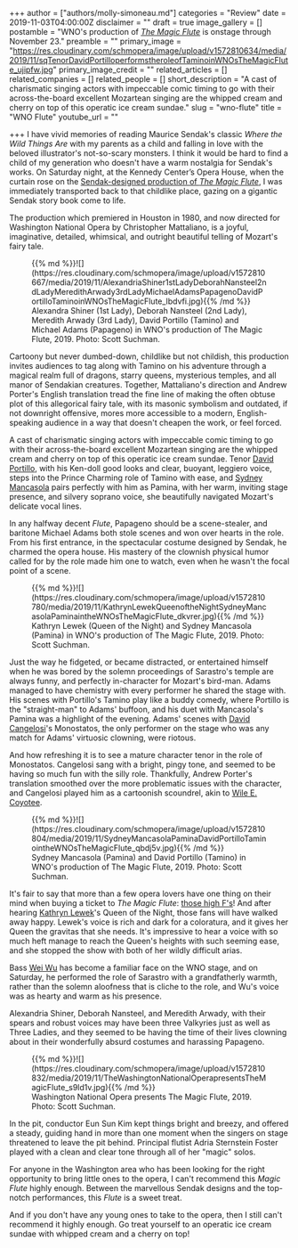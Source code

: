 +++
author = ["authors/molly-simoneau.md"]
categories = "Review"
date = 2019-11-03T04:00:00Z
disclaimer = ""
draft = true
image_gallery = []
postamble = "WNO's production of [_The Magic Flute_](https://www.kennedy-center.org/calendar/event/OUOSB) is onstage through November 23."
preamble = ""
primary_image = "https://res.cloudinary.com/schmopera/image/upload/v1572810634/media/2019/11/sqTenorDavidPortilloperformstheroleofTaminoinWNOsTheMagicFlute_ujipfw.jpg"
primary_image_credit = ""
related_articles = []
related_companies = []
related_people = []
short_description = "A cast of charismatic singing actors with impeccable comic timing to go with their across-the-board excellent Mozartean singing are the whipped cream and cherry on top of this operatic ice cream sundae."
slug = "wno-flute"
title = "WNO Flute"
youtube_url = ""

+++
I have vivid memories of reading Maurice Sendak's classic _Where the Wild Things Are_ with my parents as a child and falling in love with the beloved illustrator's not-so-scary monsters. I think it would be hard to find a child of my generation who doesn't have a warm nostalgia for Sendak's works. On Saturday night, at the Kennedy Center’s Opera House, when the curtain rose on the [Sendak-designed production of _The Magic Flute_](https://www.kennedy-center.org/calendar/event/OUOSB), I was immediately transported back to that childlike place, gazing on a gigantic Sendak story book come to life.

The production which premiered in Houston in 1980, and now directed for Washington National Opera by Christopher Mattaliano, is a joyful, imaginative, detailed, whimsical, and outright beautiful telling of Mozart's fairy tale.

<figure data-type="image">{{% md %}}![](https://res.cloudinary.com/schmopera/image/upload/v1572810667/media/2019/11/AlexandriaShiner1stLadyDeborahNansteel2ndLadyMeredithArwady3rdLadyMichaelAdamsPapagenoDavidPortilloTaminoinWNOsTheMagicFlute_lbdvfi.jpg){{% /md %}}

<figcaption>Alexandra Shiner (1st Lady), Deborah Nansteel (2nd Lady), Meredith Arwady (3rd Lady), David Portillo (Tamino) and Michael Adams (Papageno) in WNO's production of The Magic Flute, 2019. Photo: Scott Suchman.</figcaption>  
</figure>

Cartoony but never dumbed-down, childlike but not childish, this production invites audiences to tag along with Tamino on his adventure through a magical realm full of dragons, starry queens, mysterious temples, and all manor of Sendakian creatures. Together, Mattaliano's direction and Andrew Porter's English translation tread the fine line of making the often obtuse plot of this allegorical fairy tale, with its masonic symbolism and outdated, if not downright offensive, mores more accessible to a modern, English-speaking audience in a way that doesn't cheapen the work, or feel forced.

A cast of charismatic singing actors with impeccable comic timing to go with their across-the-board excellent Mozartean singing are the whipped cream and cherry on top of this operatic ice cream sundae. Tenor [David Portillo](/scene/people/david-portillo/), with his Ken-doll good looks and clear, buoyant, leggiero voice, steps into the Prince Charming role of Tamino with ease, and [Sydney Mancasola](/scene/people/sydney-mancasola/) pairs perfectly with him as Pamina, with her warm, inviting stage presence, and silvery soprano voice, she beautifully navigated Mozart's delicate vocal lines.

In any halfway decent _Flute_, Papageno should be a scene-stealer, and baritone Michael Adams both stole scenes and won over hearts in the role. From his first entrance, in the spectacular costume designed by Sendak, he charmed the opera house. His mastery of the clownish physical humor called for by the role made him one to watch, even when he wasn't the focal point of a scene. 

<figure data-type="image">{{% md %}}![](https://res.cloudinary.com/schmopera/image/upload/v1572810780/media/2019/11/KathrynLewekQueenoftheNightSydneyMancasolaPaminaintheWNOsTheMagicFlute_dkvrer.jpg){{% /md %}}

<figcaption>Kathryn Lewek (Queen of the Night) and Sydney Mancasola (Pamina) in WNO's production of The Magic Flute, 2019. Photo: Scott Suchman.</figcaption>  
</figure>

Just the way he fidgeted, or became distracted, or entertained himself when he was bored by the solemn proceedings of Sarastro's temple are always funny, and perfectly in-character for Mozart's bird-man. Adams managed to have chemistry with every performer he shared the stage with. His scenes with Portillo's Tamino play like a buddy comedy, where Portillo is the "straight-man" to Adams' buffoon, and his duet with Mancasola's Pamina was a highlight of the evening.  Adams' scenes with [David Cangelosi](/talking-with-singers-david-cangelosi/)'s Monostatos, the only performer on the stage who was any match for Adams' virtuosic clowning, were riotous.

And how refreshing it is to see a mature character tenor in the role of Monostatos. Cangelosi sang with a bright, pingy tone, and seemed to be having so much fun with the silly role.  Thankfully, Andrew Porter's translation smoothed over the more problematic issues with the character, and Cangelosi played him as a cartoonish scoundrel, akin to [Wile E. Coyotee](https://en.wikipedia.org/wiki/Wile_E._Coyote_and_the_Road_Runner).

<figure data-type="image">{{% md %}}![](https://res.cloudinary.com/schmopera/image/upload/v1572810804/media/2019/11/SydneyMancasolaPaminaDavidPortilloTaminointheWNOsTheMagicFlute_qbdj5v.jpg){{% /md %}}

<figcaption>Sydney Mancasola (Pamina) and David Portillo (Tamino) in WNO's production of The Magic Flute, 2019. Photo: Scott Suchman.</figcaption>  
</figure>

It's fair to say that more than a few opera lovers have one thing on their mind when buying a ticket to _The Magic Flute_: [those high F's](/claire-de-sevigne-sing-fast-high/)! And after hearing [Kathryn Lewek](/scene/people/kathryn-lewek/)'s Queen of the Night, those fans will have walked away happy. Lewek's voice is rich and dark for a coloratura, and it gives her Queen the gravitas that she needs. It's impressive to hear a voice with so much heft manage to reach the Queen's heights with such seeming ease, and she stopped the show with both of her wildly difficult arias.

Bass [Wei Wu](/scene/people/wei-wu/) has become a familiar face on the WNO stage, and on Saturday, he performed the role of Sarastro with a grandfatherly warmth, rather than the solemn aloofness that is cliche to the role, and Wu's voice was as hearty and warm as his presence.

Alexandria Shiner, Deborah Nansteel, and Meredith Arwady, with their spears and robust voices may have been three Valkyries just as well as Three Ladies, and they seemed to be having the time of their lives clowning about in their wonderfully absurd costumes and harassing Papageno.

<figure data-type="image">{{% md %}}![](https://res.cloudinary.com/schmopera/image/upload/v1572810832/media/2019/11/TheWashingtonNationalOperapresentsTheMagicFlute_s9ld1v.jpg){{% /md %}}

<figcaption>Washington National Opera presents The Magic Flute, 2019. Photo: Scott Suchman.</figcaption>  
</figure>

In the pit, conductor Eun Sun Kim kept things bright and breezy, and offered a steady, guiding hand in more than one moment when the singers on stage threatened to leave the pit behind.  Principal flutist Adria Sternstein Foster played with a clean and clear tone through all of her "magic" solos.

For anyone in the Washington area who has been looking for the right opportunity to bring little ones to the opera, I can't recommend this _Magic Flute_ highly enough. Between the marvellous Sendak designs and the top-notch performances, this _Flute_ is a sweet treat. 

And if you don't have any young ones to take to the opera, then I still can't recommend it highly enough. Go treat yourself to an operatic ice cream sundae with whipped cream and a cherry on top!